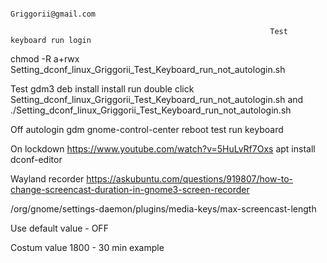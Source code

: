                                                                  Griggorii@gmail.com

                                                              Test keyboard run login
                                                              
chmod -R a+rwx Setting_dconf_linux_Griggorii_Test_Keyboard_run_not_autologin.sh
   

Test gdm3 deb install install run double click Setting_dconf_linux_Griggorii_Test_Keyboard_run_not_autologin.sh and ./Setting_dconf_linux_Griggorii_Test_Keyboard_run_not_autologin.sh

Off autologin gdm gnome-control-center reboot test run keyboard

On lockdown https://www.youtube.com/watch?v=5HuLvRf7Oxs apt install dconf-editor

Wayland recorder https://askubuntu.com/questions/919807/how-to-change-screencast-duration-in-gnome3-screen-recorder

/org/gnome/settings-daemon/plugins/media-keys/max-screencast-length

Use default value - OFF  

Costum value 1800  - 30 min example
